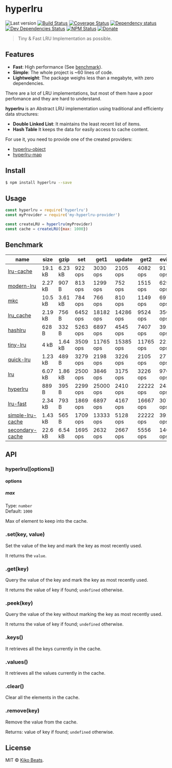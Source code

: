 # hyperlru

![Last version](https://img.shields.io/github/tag/Kikobeats/hyperlru.svg?style=flat-square)
[![Build Status](https://img.shields.io/travis/Kikobeats/hyperlru/master.svg?style=flat-square)](https://travis-ci.org/Kikobeats/hyperlru)
[![Coverage Status](https://img.shields.io/coveralls/Kikobeats/hyperlru.svg?style=flat-square)](https://coveralls.io/github/Kikobeats/hyperlru)
[![Dependency status](https://img.shields.io/david/Kikobeats/hyperlru.svg?style=flat-square)](https://david-dm.org/Kikobeats/hyperlru)
[![Dev Dependencies Status](https://img.shields.io/david/dev/Kikobeats/hyperlru.svg?style=flat-square)](https://david-dm.org/Kikobeats/hyperlru#info=devDependencies)
[![NPM Status](https://img.shields.io/npm/dm/hyperlru.svg?style=flat-square)](https://www.npmjs.org/package/hyperlru)
[![Donate](https://img.shields.io/badge/donate-paypal-blue.svg?style=flat-square)](https://paypal.me/Kikobeats)

> Tiny & Fast LRU Implementation as possible.

## Features

* **Fast**: High performance (See [benchmark](#benchmark)).
* **Simple**: The whole project is ~60 lines of code.
* **Lightweight**: The package weighs less than a megabyte, with zero dependencies.

There are a lot of LRU implementations, but most of them have a poor perfomance and they are hard to understand.

**hyperlru** is an Abstract LRU implementation using traditional and efficienty data structures:

 - **Double Linked List**: It maintains the least recent list of items.
 - **Hash Table** It keeps the data for easily access to cache content.

For use it, you need to provide one of the created providers:

- [hyperlru-object](https://github.com/Kikobeats/hyperlru-object)
- [hyperlru-map](https://github.com/Kikobeats/hyperlru-map)

## Install

```bash
$ npm install hyperlru --save
```

## Usage

```js
const hyperlru = require('hyperlru')
const myProvider = require('my-hyperlru-provider')

const createLRU = hyperlru(myProvider)
const cache = createLRU({max: 1000})
```

## Benchmark

| name                                                | size    | gzip    | set      | get1      | update    | get2      | evict    |
|-----------------------------------------------------|---------|---------|----------|-----------|-----------|-----------|----------|
| [lru-cache](https://npm.im/lru-cache)               | 19.1 kB | 6.23 kB | 922 ops  | 3030 ops  | 2105 ops  | 4082 ops  | 917 ops  |
| [modern-lru](https://npm.im/modern-lru)             | 2.27 kB | 907 B   | 813 ops  | 1299 ops  | 752 ops   | 1515 ops  | 629 ops  |
| [mkc](https://npm.im/mkc)                           | 10.5 kB | 3.61 kB | 784 ops  | 766 ops   | 810 ops   | 1149 ops  | 697 ops  |
| [lru_cache](https://npm.im/lru_cache)               | 2.19 kB | 756 B   | 6452 ops | 18182 ops | 14286 ops | 9524 ops  | 3509 ops |
| [hashlru](https://npm.im/hashlru)                   | 628 B   | 332 B   | 5263 ops | 6897 ops  | 4545 ops  | 7407 ops  | 3922 ops |
| [tiny-lru](https://npm.im/tiny-lru)                 | 4 kB    | 1.64 kB | 3509 ops | 11765 ops | 15385 ops | 11765 ops | 2222 ops |
| [quick-lru](https://npm.im/quick-lru)               | 1.23 kB | 489 B   | 3279 ops | 2198 ops  | 3226 ops  | 2105 ops  | 2778 ops |
| [lru](https://npm.im/lru)                           | 6.07 kB | 1.86 kB | 2500 ops | 3846 ops  | 3175 ops  | 3226 ops  | 976 ops  |
| [hyperlru](https://npm.im/hyperlru)                 | 889 B   | 395 B   | 2299 ops | 25000 ops | 2410 ops  | 22222 ops | 2439 ops |
| [lru-fast](https://npm.im/lru-fast)                 | 2.34 kB | 793 B   | 1869 ops | 6897 ops  | 4167 ops  | 16667 ops | 3077 ops |
| [simple-lru-cache](https://npm.im/simple-lru-cache) | 1.43 kB | 565 B   | 1709 ops | 13333 ops | 5128 ops  | 22222 ops | 3922 ops |
| [secondary-cache](https://npm.im/secondary-cache)   | 22.6 kB | 6.54 kB | 1695 ops | 2632 ops  | 2667 ops  | 5556 ops  | 1408 ops |

## API

### hyperlru([options])

#### options

##### max

Type: `number`<br>
Default: `1000`

Max of element to keep into the cache.

### .set(key, value)

Set the value of the key and mark the key as most recently used.

It returns the `value`.

### .get(key)

Query the value of the key and mark the key as most recently used.

It returns the value of key if found; `undefined` otherwise.

### .peek(key)

Query the value of the key without marking the key as most recently used.

It returns the value of key if found; `undefined` otherwise.

### .keys()

It retrieves all the keys currently in the cache.

### .values()

It retrieves all the values currently in the cache.

### .clear()

Clear all the elements in the cache.

### .remove(key)

Remove the value from the cache.

Returns: value of key if found; `undefined` otherwise.

## License

MIT © [Kiko Beats](https://github.com/Kikobeats).
